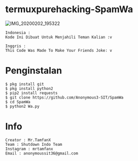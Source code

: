 # termuxpurehacking-SpamWa
![IMG_20200202_195322](https://user-images.githubusercontent.com/59508497/73608456-b8536a80-45f5-11ea-8458-50817c3088a2.JPG)

```
Indonesia :
Kode Ini Dibuat Untuk Menjahili Teman Kalian :v
```
```
Inggris : 
This Code Was Made To Make Your Friends Joke: v
```
# Penginstalan
```
$ pkg install git
$ pkg install python2
$ pip2 install requests
$ git clone https://github.com/Anonymous3-SIT/SpamWa
$ cd SpamWa
$ python2 Wa.py
```

# Info
```
Creator : Mr.TamfanX
Team : Shutdown Indo Team
Instagram : mrtamfanx
Email : anonymoussit36@gmail.com
```
